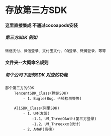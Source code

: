 # 存放第三方SDK
#### 这里直接集成 不通过cocoapods安装
##### 第三方SDK 例如
    微信支付、微信登录、支付宝支付、QQ登录、微博登录、等等
    


#### 文件夹--大概命名规则
##### 每个公司下面的SDK 对应的功能
    
    那个第三方的SDK
        TencentSDK_Class(腾讯SDK)
            - 1、Bugle(Bug、卡顿检测等等) 
    
        AliSDK_Class(阿里SDK)
            - 1、UM(友盟)
                -1.1、UM_ThreeOAuth(第三方登录)
                -1.2、UM_Threexxx(统计)
            - 2、AMAP(高德)

